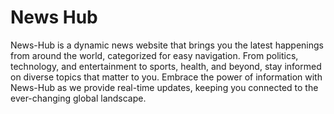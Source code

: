 # News Hub
News-Hub is a dynamic news website that brings you the latest happenings from around the world, categorized for easy navigation. From politics, technology, and entertainment to sports, health, and beyond, stay informed on diverse topics that matter to you. Embrace the power of information with News-Hub as we provide real-time updates, keeping you connected to the ever-changing global landscape.




